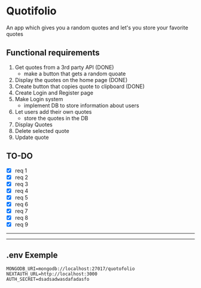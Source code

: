 # Quotifolio

An app which gives you a random quotes and let's you store your favorite quotes

## Functional requirements

1. Get quotes from a 3rd party API (DONE)
    - make a button that gets a random quoate
2. Display the quotes on the home page (DONE)
3. Create button that copies quote to clipboard (DONE)
4. Create Login and Register page
5. Make Login system
    - implement DB to store information about users
6. Let users add their own quotes
    - store the quotes in the DB
7. Display Quotes
8. Delete selected quote
9. Update quote

## TO-DO

-   [x] req 1
-   [x] req 2
-   [x] req 3
-   [x] req 4
-   [x] req 5
-   [x] req 6
-   [x] req 7
-   [x] req 8
-   [x] req 9

---

---

## .env Exemple

```
MONGODB_URI=mongodb://localhost:27017/quotofolio
NEXTAUTH_URL=http://localhost:3000
AUTH_SECRET=dsadsadwasdafadasfo
```
